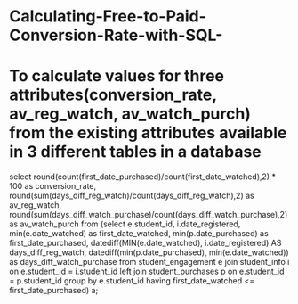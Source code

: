 # Calculating-Free-to-Paid-Conversion-Rate-with-SQL-
# To calculate values for three attributes(conversion_rate, av_reg_watch, av_watch_purch) from the existing attributes available in 3 different tables in a database
select
round(count(first_date_purchased)/count(first_date_watched),2) * 100 as conversion_rate,
round(sum(days_diff_reg_watch)/count(days_diff_reg_watch),2) as av_reg_watch,
round(sum(days_diff_watch_purchase)/count(days_diff_watch_purchase),2) as av_watch_purch
from (select
e.student_id, i.date_registered,
min(e.date_watched) as first_date_watched,
min(p.date_purchased) as first_date_purchased,
datediff(MIN(e.date_watched), i.date_registered) AS days_diff_reg_watch,
datediff(min(p.date_purchased), min(e.date_watched)) as days_diff_watch_purchase
from student_engagement e join student_info i
on e.student_id = i.student_id left join 
student_purchases p on e.student_id = p.student_id
group by e.student_id
having first_date_watched <= first_date_purchased) a;
